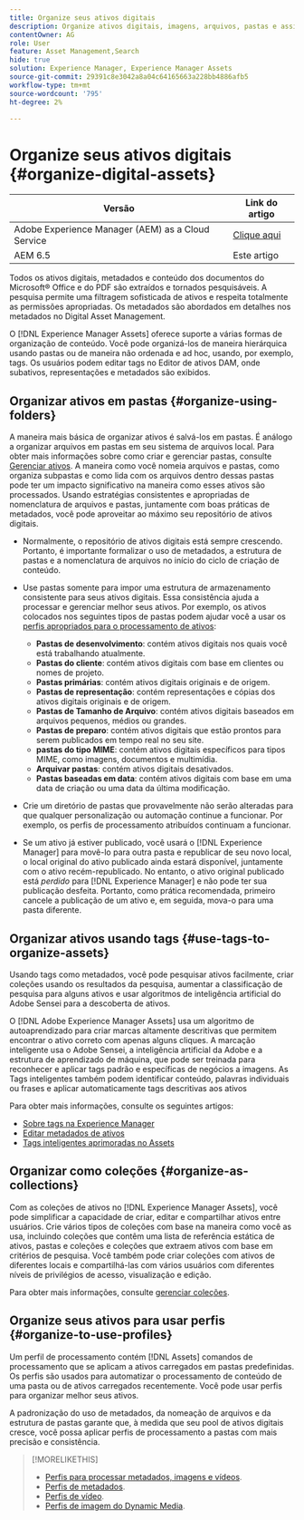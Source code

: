 ```yaml
---
title: Organize seus ativos digitais
description: Organize ativos digitais, imagens, arquivos, pastas e assim por diante usando o Experience Manager.
contentOwner: AG
role: User
feature: Asset Management,Search
hide: true
solution: Experience Manager, Experience Manager Assets
source-git-commit: 29391c8e3042a8a04c64165663a228bb4886afb5
workflow-type: tm+mt
source-wordcount: '795'
ht-degree: 2%

---
```


# Organize seus ativos digitais {#organize-digital-assets}

| Versão | Link do artigo |
| -------- | ---------------------------- |
| Adobe Experience Manager (AEM) as a Cloud Service | [Clique aqui](https://experienceleague.adobe.com/docs/experience-manager-cloud-service/content/assets/manage/organize-assets.html?lang=pt-BR) |
| AEM 6.5 | Este artigo |

Todos os ativos digitais, metadados e conteúdo dos documentos do Microsoft® Office e do PDF são extraídos e tornados pesquisáveis. A pesquisa permite uma filtragem sofisticada de ativos e respeita totalmente as permissões apropriadas. Os metadados são abordados em detalhes nos metadados no Digital Asset Management.

O [!DNL Experience Manager Assets] oferece suporte a várias formas de organização de conteúdo. Você pode organizá-los de maneira hierárquica usando pastas ou de maneira não ordenada e ad hoc, usando, por exemplo, tags. Os usuários podem editar tags no Editor de ativos DAM, onde subativos, representações e metadados são exibidos.

## Organizar ativos em pastas {#organize-using-folders}

A maneira mais básica de organizar ativos é salvá-los em pastas. É análogo a organizar arquivos em pastas em seu sistema de arquivos local. Para obter mais informações sobre como criar e gerenciar pastas, consulte [Gerenciar ativos](manage-assets.md). A maneira como você nomeia arquivos e pastas, como organiza subpastas e como lida com os arquivos dentro dessas pastas pode ter um impacto significativo na maneira como esses ativos são processados. Usando estratégias consistentes e apropriadas de nomenclatura de arquivos e pastas, juntamente com boas práticas de metadados, você pode aproveitar ao máximo seu repositório de ativos digitais.

* Normalmente, o repositório de ativos digitais está sempre crescendo. Portanto, é importante formalizar o uso de metadados, a estrutura de pastas e a nomenclatura de arquivos no início do ciclo de criação de conteúdo.
* Use pastas somente para impor uma estrutura de armazenamento consistente para seus ativos digitais. Essa consistência ajuda a processar e gerenciar melhor seus ativos. Por exemplo, os ativos colocados nos seguintes tipos de pastas podem ajudar você a usar os [perfis apropriados para o processamento de ativos](processing-profiles.md):

   * **Pastas de desenvolvimento**: contém ativos digitais nos quais você está trabalhando atualmente.
   * **Pastas do cliente**: contém ativos digitais com base em clientes ou nomes de projeto.
   * **Pastas primárias**: contém ativos digitais originais e de origem.
   * **Pastas de representação**: contém representações e cópias dos ativos digitais originais e de origem.
   * **Pastas de Tamanho de Arquivo**: contém ativos digitais baseados em arquivos pequenos, médios ou grandes.
   * **Pastas de preparo**: contém ativos digitais que estão prontos para serem publicados em tempo real no seu site.
   * **pastas do tipo MIME**: contém ativos digitais específicos para tipos MIME, como imagens, documentos e multimídia.
   * **Arquivar pastas**: contém ativos digitais desativados.
   * **Pastas baseadas em data**: contém ativos digitais com base em uma data de criação ou uma data da última modificação.

* Crie um diretório de pastas que provavelmente não serão alteradas para que qualquer personalização ou automação continue a funcionar. Por exemplo, os perfis de processamento atribuídos continuam a funcionar.
* Se um ativo já estiver publicado, você usará o [!DNL Experience Manager] para movê-lo para outra pasta e republicar de seu novo local, o local original do ativo publicado ainda estará disponível, juntamente com o ativo recém-republicado. No entanto, o ativo original publicado está *perdido* para [!DNL Experience Manager] e não pode ter sua publicação desfeita. Portanto, como prática recomendada, primeiro cancele a publicação de um ativo e, em seguida, mova-o para uma pasta diferente.

## Organizar ativos usando tags {#use-tags-to-organize-assets}

Usando tags como metadados, você pode pesquisar ativos facilmente, criar coleções usando os resultados da pesquisa, aumentar a classificação de pesquisa para alguns ativos e usar algoritmos de inteligência artificial do Adobe Sensei para a descoberta de ativos.

O [!DNL Adobe Experience Manager Assets] usa um algoritmo de autoaprendizado para criar marcas altamente descritivas que permitem encontrar o ativo correto com apenas alguns cliques. A marcação inteligente usa o Adobe Sensei, a inteligência artificial da Adobe e a estrutura de aprendizado de máquina, que pode ser treinada para reconhecer e aplicar tags padrão e específicas de negócios a imagens. As Tags inteligentes também podem identificar conteúdo, palavras individuais ou frases e aplicar automaticamente tags descritivas aos ativos

Para obter mais informações, consulte os seguintes artigos:

* [Sobre tags na Experience Manager](/help/sites-authoring/tags.md)
* [Editar metadados de ativos](metadata.md)
* [Tags inteligentes aprimoradas no Assets](enhanced-smart-tags.md)

## Organizar como coleções {#organize-as-collections}

Com as coleções de ativos no [!DNL Experience Manager Assets], você pode simplificar a capacidade de criar, editar e compartilhar ativos entre usuários. Crie vários tipos de coleções com base na maneira como você as usa, incluindo coleções que contêm uma lista de referência estática de ativos, pastas e coleções e coleções que extraem ativos com base em critérios de pesquisa. Você também pode criar coleções com ativos de diferentes locais e compartilhá-las com vários usuários com diferentes níveis de privilégios de acesso, visualização e edição.

Para obter mais informações, consulte [gerenciar coleções](manage-collections.md).

<!-- TBD items: add screenshots where applicable
Any hints/recommendations of when to use what method of organizing? Some examples of how organizing helps towards a better taxonomy and improved content velocity.
Add back links to blog posts by marketing?
-->

## Organize seus ativos para usar perfis {#organize-to-use-profiles}

Um perfil de processamento contém [!DNL Assets] comandos de processamento que se aplicam a ativos carregados em pastas predefinidas. Os perfis são usados para automatizar o processamento de conteúdo de uma pasta ou de ativos carregados recentemente. Você pode usar perfis para organizar melhor seus ativos.

A padronização do uso de metadados, da nomeação de arquivos e da estrutura de pastas garante que, à medida que seu pool de ativos digitais cresce, você possa aplicar perfis de processamento a pastas com mais precisão e consistência.

>[!MORELIKETHIS]
>
>* [Perfis para processar metadados, imagens e vídeos](processing-profiles.md).
>* [Perfis de metadados](/help/assets/metadata-config.md#metadata-profiles).
>* [Perfis de vídeo](video-profiles.md).
>* [Perfis de imagem do Dynamic Media](image-profiles.md).
